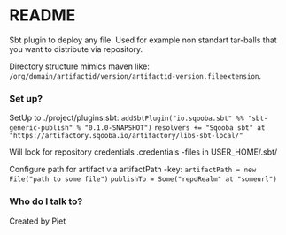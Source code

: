 # README #

Sbt plugin to deploy any file. Used for example non standart tar-balls that you want to distribute via repository.

Directory structure mimics maven like: 
```/org/domain/artifactid/version/artifactid-version.fileextension```.

### Set up? ###

SetUp to ./project/plugins.sbt:
```addSbtPlugin("io.sqooba.sbt" %% "sbt-generic-publish" % "0.1.0-SNAPSHOT")```
```resolvers += "Sqooba sbt" at "https://artifactory.sqooba.io/artifactory/libs-sbt-local/"```

Will look for repository credentials .credentials -files in USER_HOME/.sbt/

Configure path for artifact via artifactPath -key:
```artifactPath = new File("path to some file")```
```publishTo = Some("repoRealm" at "someurl")```

### Who do I talk to? ###
Created by Piet
